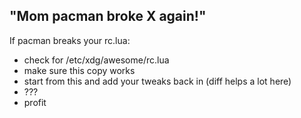 "Mom pacman broke X again!"
---------------------------

If pacman breaks your rc.lua:
- check for /etc/xdg/awesome/rc.lua
- make sure this copy works
- start from this and add your tweaks back in (diff helps a lot here)
- ???
- profit
